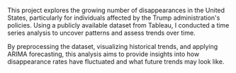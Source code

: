 This project explores the growing number of disappearances in the United States, particularly for individuals affected by the Trump administration's policies. 
Using a publicly available dataset from Tableau, I conducted a time series analysis to uncover patterns and assess trends over time.

By preprocessing the dataset, visualizing historical trends, and applying ARIMA forecasting, this analysis aims to provide insights into how disappearance rates 
have fluctuated and what future trends may look like.
